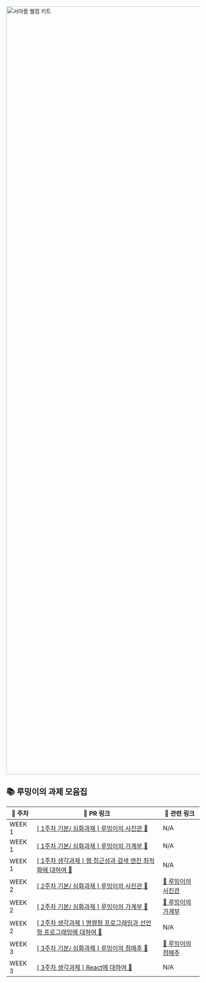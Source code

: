 <img width="2000" alt="서아름 웰컴 키트" src="https://github.com/DO-SOPT-WEB/AreumSeo/assets/97084864/f8c6d849-5dcb-4b6e-a772-5a1a7e2febb1">

<br />

<h2 text-align="center">📚 루밍이의 과제 모음집</h2>

| 📆 주차 | 📌 PR 링크                                                                                                                    | 🔗 관련 링크                                                     |
| ------- | ----------------------------------------------------------------------------------------------------------------------------- | ---------------------------------------------------------------- |
| WEEK 1  | [[ 1주차 기본/ 심화과제 ] 루밍이의 사진관 📸 ](https://github.com/DO-SOPT-WEB/AreumSeo/pull/1)                                | N/A                                                              |
| WEEK 1  | [[ 1주차 기본/ 심화과제 ] 루밍이의 가계부 💸 ](https://github.com/DO-SOPT-WEB/AreumSeo/pull/2)                                | N/A                                                              |
| WEEK 1  | [[ 1주차 생각과제 ] 웹 접근성과 검색 엔진 최적화에 대하여 💭 ](https://github.com/DO-SOPT-WEB/AreumSeo/pull/3)                | N/A                                                              |
| WEEK 2  | [[ 2주차 기본/ 심화과제 ] 루밍이의 사진관 📸 ](https://github.com/DO-SOPT-WEB/AreumSeo/pull/4)                                | [ 🔗 루밍이의 사진관 ](https://rooming-photo-booth.netlify.app/) |
| WEEK 2  | [[ 2주차 기본/ 심화과제 ] 루밍이의 가계부 💸 ](https://github.com/DO-SOPT-WEB/AreumSeo/pull/5)                                | [ 🔗 루밍이의 가계부 ](https://rooming-account.netlify.app/)     |
| WEEK 2  | [[ 2주차 생각과제 ] 명령형 프로그래밍과 선언형 프로그래밍에 대하여 💭 ](https://github.com/DO-SOPT-WEB/AreumSeo/pull/6)       | N/A                                                              |
| WEEK 3  | [[ 3주차 기본/ 심화과제 ] 루밍이의 점메추 🍡 ](https://github.com/DO-SOPT-WEB/AreumSeo/pull/7)                                | [ 🔗 루밍이의 점메추 ](https://recommend-menu.vercel.app/)       |
| WEEK 3  | [[ 3주차 생각과제 ] React에 대하여 💭 ](https://github.com/Arooming/SOPT33-Toy-Projects/blob/main/assignment/think/week_3.md) | N/A                                                              |
